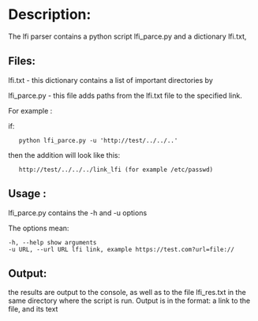# Description:

The lfi parser contains a python script lfi_parce.py and a dictionary lfi.txt, 

## Files:

lfi.txt - this dictionary contains a list of important directories by 

lfi_parce.py - this file adds paths from the lfi.txt file to the specified link.  

For example :

if:
       
       python lfi_parce.py -u 'http://test/../../..'

then the addition will look like this:
       
       http://test/../../../link_lfi (for example /etc/passwd)

## Usage :

lfi_parce.py contains the -h and -u options 

The options mean:
  
    -h, --help show arguments
    -u URL, --url URL lfi link, example https://test.com?url=file://

## Output:

the results are output to the console, as well as to the file lfi_res.txt in the same directory where the script is run.
Output is in the format: a link to the file, and its text



